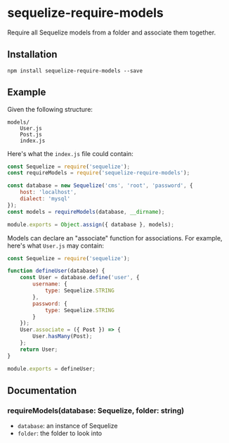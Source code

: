# sequelize-require-models

Require all Sequelize models from a folder and associate them together.

## Installation

```
npm install sequelize-require-models --save
```

## Example

Given the following structure:

```
models/
    User.js
    Post.js
    index.js
```

Here's what the `index.js` file could contain:

```js
const Sequelize = require('sequelize');
const requireModels = require('sequelize-require-models');

const database = new Sequelize('cms', 'root', 'password', {
    host: 'localhost',
    dialect: 'mysql'
});
const models = requireModels(database, __dirname);

module.exports = Object.assign({ database }, models);
```

Models can declare an "associate" function for associations.
For example, here's what `User.js` may contain:

```js
const Sequelize = require('sequelize');

function defineUser(database) {
    const User = database.define('user', {
        username: {
            type: Sequelize.STRING
        },
        password: {
            type: Sequelize.STRING
        }
    });
    User.associate = ({ Post }) => {
        User.hasMany(Post);
    };
    return User;
}

module.exports = defineUser;
```

## Documentation

### requireModels(database: Sequelize, folder: string)

* `database`: an instance of Sequelize
* `folder`: the folder to look into
